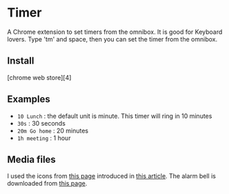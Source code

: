 # Timer

A Chrome extension to set timers from the omnibox. It is good for Keyboard
lovers. Type 'tm' and space, then you can set the timer from the
omnibox.

## Install
[chrome web store][4]

## Examples
* `10 Lunch` : the default unit is minute. This timer will ring in 10 minutes
* `30s` : 30 seconds
* `20m Go home` : 20 minutes
* `1h meeting` : 1 hour

## Media files
I used the icons from [this page][2] introduced in [this
article][1]. The alarm bell is downloaded from [this page][3].

[1]: http://www.smashingmagazine.com/2009/02/16/50-beautiful-useful-and-free-icon-sets/
[2]: http://sabramedia.com/icons
[3]: http://www.pachd.com/sounds.html
